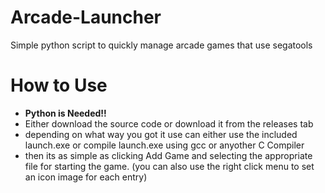# Arcade-Launcher
Simple python script to quickly manage arcade games that use segatools
# How to Use
- **Python is Needed!!**
- Either download the source code or download it from the releases tab
- depending on what way you got it use can either use the included launch.exe or compile launch.exe using gcc or anyother C Compiler
- then its as simple as clicking Add Game and selecting the appropriate file for starting the game. (you can also use the right click menu to set an icon image for each entry)
